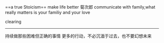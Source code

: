 ==a true Stoicism== make life better
菊次郎
communicate with family,what really matters is your familiy and your love

clearing
*****************
持续做那些困难但正确的事情
更多的行动，不必沉湎于过去，也不要幻想未来